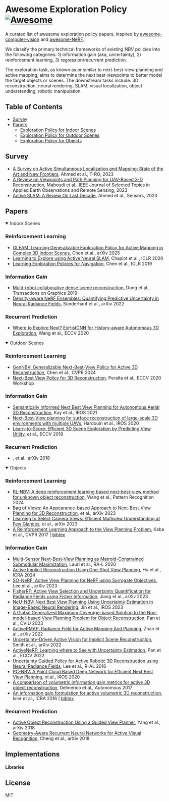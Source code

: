 # Awesome Exploration Policy [![Awesome](https://cdn.rawgit.com/sindresorhus/awesome/d7305f38d29fed78fa85652e3a63e154dd8e8829/media/badge.svg)](https://github.com/sindresorhus/awesome)
A curated list of awesome exploration policy papers, inspired by [awesome-computer-vision](https://github.com/jbhuang0604/awesome-computer-vision) and [awesome-NeRF](https://github.com/awesome-NeRF/awesome-NeRF).

We classify the primary technical frameworks of existing NBV policies into the following categories: 1) information gain (aka, uncertainty), 2) reinforcement learning, 3) regression/recurrent prediction.

The exploration task, as known as or similar to next-best-view planning and active mapping, aims to determine the next best viewpoints to better model the target objects or scenes. The downstream tasks include: 3D reconstruction, neural rendering, SLAM, visual localization, object understanding, robotic manipulation.


## Table of Contents

- [Survey](#survey)
- [Papers](#papers)
  - [Exploration Policy for Indoor Scenes](#indoor-scenes)
  - [Exploration Policy for Outdoor Scenes](#outdoor-scenes)
  - [Exploration Policy for Objects](#objects)
  <!-- - [Information Gain-based](#information-gain) -->
  <!-- - [Reinforcement Learning-based](#reinforcement-learning) -->

<!-- - [](),  et al., ICRA 2016-->


## Survey
- [A Survey on Active Simultaneous Localization and Mapping: State of the Art and New Frontiers](https://ieeexplore.ieee.org/abstract/document/10075065?casa_token=2C8evIgOOiMAAAAA:FAPNd2PC5v8QMh1SV25jHtyGzvhYVInMiJokq1c0lTg_D0PGFOKOHY0Khtt_at0gZSwgCSvggoo), Ahmed et al., T-RO, 2023
- [A Review on Viewpoints and Path Planning for UAV-Based 3-D Reconstruction](https://ieeexplore.ieee.org/abstract/document/10124957), Maboudi et al., IEEE Journal of Selected Topics in Applied Earth Observations and Remote Sensing, 2023
- [Active SLAM: A Review On Last Decade](https://arxiv.org/abs/2212.11654), Ahmed et al., Sensors, 2023



## Papers

<details open>
<summary>Indoor Scenes</summary>

### Reinforcement Learning
- [GLEAM: Learning Generalizable Exploration Policy for Active Mapping in Complex 3D Indoor Scenes](https://arxiv.org/abs/2505.20294), Chen et al., arXiv 2025
- [Learning to Explore using Active Neural SLAM](), Chaplot et al., ICLR 2020
- [Learning Exploration Policies for Navigation](), Chen et al., ICLR 2019


### Information Gain
- [Multi-robot collaborative dense scene reconstruction](), Dong et al., Transactions on Graphics 2019
- [Density-aware NeRF Ensembles: Quantifying Predictive Uncertainty in Neural Radiance Fields](), Sünderhauf et al., arXiv 2022




### Recurrent Prediction
- [Where to Explore Next? ExHistCNN for History-aware Autonomous 3D Exploration](), Wang et al., ECCV 2020

</details>



<details open>
<summary>Outdoor Scenes</summary>

### Reinforcement Learning
- [GenNBV: Generalizable Next-Best-View Policy for Active 3D Reconstruction](), Chen et al., CVPR 2024
- [Next-Best View Policy for 3D Reconstruction](), Peralta et al., ECCV 2020 Workshop

### Information Gain
- [Semantically Informed Next Best View Planning for Autonomous Aerial 3D Reconstruction](), Kay et al., IROS 2021
- [Next-Best-View planning for surface reconstruction of large-scale 3D environments with multiple UAVs](), Hardouin et al., IROS 2020
- [Learn-to-Score: Efficient 3D Scene Exploration by Predicting View Utility](),  et al., ECCV 2018

### Recurrent Prediction
- [](),  et al., arXiv 2018

</details>



<details open>
<summary>Objects</summary>

### Reinforcement Learning
- [RL-NBV: A deep reinforcement learning based next-best-view method for unknown object reconstruction](), Wang et al., Pattern Recognition 2024
- [Bag of Views: An Appearance-based Approach to Next-Best-View Planning for 3D Reconstruction](),  et al., arXiv 2023
- [Learning to Select Camera Views: Efficient Multiview Understanding at Few Glances](),  et al., arXiv 2023
- [A Reinforcement Learning Approach to the View Planning Problem](https://cseweb.ucsd.edu/~viscomp/projects/NeuralTransmittance/index.html), Kaba et al., CVPR 2017 | [bibtex](./citations/NeuralTransmittance.txt)


### Information Gain
- [Multi-Sensor Next-Best-View Planning as Matroid-Constrained Submodular Maximization](), Lauri et al., RA-L 2020
- [Active Implicit Reconstruction Using One-Shot View Planning](), Hu et al., ICRA 2024
- [SO-NeRF: Active View Planning for NeRF using Surrogate Objectives](), Lee et al., arXiv 2023
- [FisherRF: Active View Selection and Uncertainty Quantification for Radiance Fields using Fisher Information](), Jiang et al., arXiv 2023
- [NeU-NBV: Next Best View Planning Using Uncertainty Estimation in Image-Based Neural Rendering](), Jin et al., IROS 2023
- [A Global Generalized Maximum Coverage-based Solution to the Non-model-based View Planning Problem for Object Reconstruction](), Pan et al., CVIU 2023
- [ActiveRMAP: Radiance Field for Active Mapping And Planning](), Zhan et al., arXiv 2022
- [Uncertainty-Driven Active Vision for Implicit Scene Reconstruction](), Smith et al., arXiv 2022
- [ActiveNeRF: Learning where to See with Uncertainty Estimation](), Pan et al., ECCV 2022
- [Uncertainty Guided Policy for Active Robotic 3D Reconstruction using Neural Radiance Fields](), Lee et al., R-AL 2016
- [PC-NBV: A Point Cloud Based Deep Network for Efficient Next Best View Planning](),  et al., IROS 2020
- [A comparison of volumetric information gain metrics for active 3D object reconstruction](), Delmerico et al., Autonomous 2017
- [An information gain formulation for active volumetric 3D reconstruction](https://cseweb.ucsd.edu/~viscomp/projects/NeuralTransmittance/index.html), Isler et al., ICRA 2016 | [bibtex](./citations/NeuralTransmittance.txt)


### Recurrent Prediction
- [Active Object Reconstruction Using a Guided View Planner](), Yang et al., arXiv 2018
- [Geometry-Aware Recurrent Neural Networks for Active Visual Recognition](), Cheng et al., arXiv 2018

</details>




## Implementations
#### Libraries
<!-- - [Visu3d](https://github.com/google-research/visu3d), [@google](https://github.com/google-research), 2022 -->

## License
MIT
